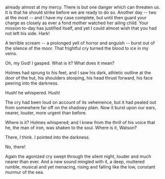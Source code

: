 already almost at my mercy. There is but one danger which can threaten
us. It is that he should strike before we are ready to do so. Another
day -- two at the most -- and I have my case complete, but until then
guard your charge as closely as ever a fond mother watched her ailing
child. Your mission to-day has justified itself, and yet I could almost
wish that you had not left his side. Hark!

A terrible scream -- a prolonged yell of horror and anguish -- burst out
of the silence of the moor. That frightful cry turned the blood to ice
in my veins.

Oh, my God! I gasped. What is it? What does it mean?

Holmes had sprung to his feet, and I saw his dark, athletic outline at
the door of the hut, his shoulders stooping, his head thrust forward,
his face peering into the darkness.

Hush! he whispered. Hush!

The cry had been loud on account of its vehemence, but it had pealed out
from somewhere far off on the shadowy plain. Now it burst upon our ears,
nearer, louder, more urgent than before.

Where is it? Holmes whispered; and I knew from the thrill of his
voice that he, the man of iron, was shaken to the soul. Where is it,
Watson?

There, I think. I pointed into the darkness.

No, there!

Again the agonized cry swept through the silent night, louder and much
nearer than ever. And a new sound mingled with it, a deep, muttered
rumble, musical and yet menacing, rising and falling like the low,
constant murmur of the sea.
